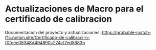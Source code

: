 # Actualizaciones de Macro para el certificado de calibracion 

Documentacion del proyecto y actualizaciones:
https://probable-match-f1c.notion.site/Certificado-de-calibraci-n-f0feee08348d494890c274cf7ed5683b

